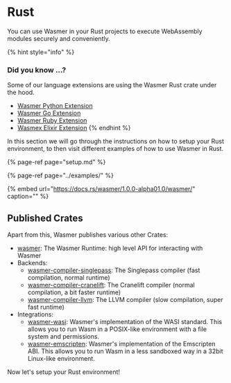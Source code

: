 # Rust

You can use Wasmer in your Rust projects to execute WebAssembly modules securely and conveniently.

{% hint style="info" %}
### Did you know ...?

Some of our language extensions are using the Wasmer Rust crate under the hood.

* [Wasmer Python Extension](https://github.com/wasmerio/wasmer-python)
* [Wasmer Go Extension](https://github.com/wasmerio/wasmer-go)
* [Wasmer Ruby Extension](https://github.com/wasmerio/wasmer-ruby)
* [Wasmex Elixir Extension](https://github.com/tessi/wasmex)
{% endhint %}

In this section we will go through the instructions on how to setup your Rust environment, to then visit different examples of how to use Wasmer in Rust.

{% page-ref page="setup.md" %}

{% page-ref page="../examples/" %}



{% embed url="https://docs.rs/wasmer/1.0.0-alpha01.0/wasmer/" caption="" %}

## Published Crates

Apart from this, Wasmer publishes various other Crates:

* [wasmer](https://crates.io/crates/wasmer/): The Wasmer Runtime: high level API for interacting with Wasmer
* Backends:
  * [wasmer-compiler-singlepass](https://crates.io/crates/wasmer-compiler-singlepass): The Singlepass compiler \(fast compilation, normal runtime\)
  * [wasmer-compiler-cranelift](https://crates.io/crates/wasmer-compiler-cranelift): The Cranelift compiler \(normal compilation, a bit faster runtime\)
  * [wasmer-compiler-llvm](https://crates.io/crates/wasmer-compiler-llvm): The LLVM compiler \(slow compilation, super fast runtime\)
* Integrations:
  * [wasmer-wasi](https://crates.io/crates/wasmer-wasi): Wasmer's implementation of the WASI standard. This allows you to run Wasm in a POSIX-like environment with a file system and permissions.
  * [wasmer-emscripten](https://crates.io/crates/wasmer-emscripten): Wasmer's implementation of the Emscripten ABI. This allows you to run Wasm in a less sandboxed way in a 32bit Linux-like environment.

Now let's setup your Rust environment!

